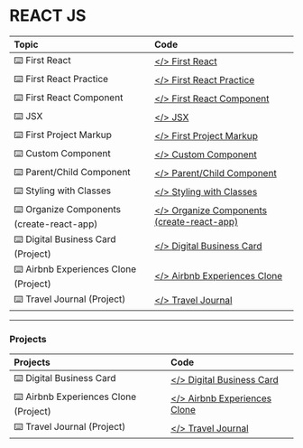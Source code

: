 # **REACT JS**

| Topic                                     | Code                                                                                                              |
| :---------------------------------------- | :---------------------------------------------------------------------------------------------------------------- |
| ⌨️ First React                            | [</> First React](https://github.com/monciego/react2022/tree/main/first-react)                                    |
| ⌨️ First React Practice                   | [</> First React Practice](https://github.com/monciego/react2022/tree/main/first-react-practice)                  |
| ⌨️ First React Component                  | [</> First React Component](https://github.com/monciego/react2022/tree/main/first-react-component)                |
| ⌨️ JSX                                    | [</> JSX](https://github.com/monciego/react2022/tree/main/jsx)                                                    |
| ⌨️ First Project Markup                   | [</> First Project Markup](https://github.com/monciego/react2022/tree/main/project-part1-markup)                  |
| ⌨️ Custom Component                       | [</> Custom Component](https://github.com/monciego/react2022/tree/main/custom-component)                          |
| ⌨️ Parent/Child Component                 | [</> Parent/Child Component](https://github.com/monciego/react2022/tree/main/parent-child-component)              |
| ⌨️ Styling with Classes                   | [</> Styling with Classes](https://github.com/monciego/react2022/tree/main/styling-with-classes)                  |
| ⌨️ Organize Components (create-react-app) | [</> Organize Components (create-react-app)](https://github.com/monciego/react2022/tree/main/organize-components) |
| ⌨️ Digital Business Card (Project)        | [</> Digital Business Card](https://github.com/monciego/react2022/tree/main/digital-business-card)                |
| ⌨️ Airbnb Experiences Clone (Project)     | [</> Airbnb Experiences Clone](https://github.com/monciego/react2022/tree/main/airbnb-experiences-clone)          |
| ⌨️ Travel Journal (Project)               | [</> Travel Journal](https://github.com/monciego/react2022/tree/main/travel-journal)                              |

---

### **Projects**

| Projects                              | Code                                                                                                     |
| :------------------------------------ | :------------------------------------------------------------------------------------------------------- |
| ⌨️ Digital Business Card              | [</> Digital Business Card](https://github.com/monciego/react2022/tree/main/digital-business-card)       |
| ⌨️ Airbnb Experiences Clone (Project) | [</> Airbnb Experiences Clone](https://github.com/monciego/react2022/tree/main/airbnb-experiences-clone) |
| ⌨️ Travel Journal (Project)           | [</> Travel Journal](https://github.com/monciego/react2022/tree/main/travel-journal)                     |
